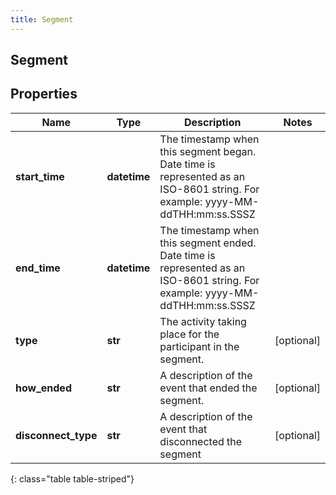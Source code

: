 ```yaml
---
title: Segment
---
```

## Segment

## Properties

|Name | Type | Description | Notes|
|------------ | ------------- | ------------- | -------------|
| **start_time** | **datetime** | The timestamp when this segment began. Date time is represented as an ISO-8601 string. For example: yyyy-MM-ddTHH:mm:ss.SSSZ | |
| **end_time** | **datetime** | The timestamp when this segment ended. Date time is represented as an ISO-8601 string. For example: yyyy-MM-ddTHH:mm:ss.SSSZ | |
| **type** | **str** | The activity taking place for the participant in the segment. | [optional] |
| **how_ended** | **str** | A description of the event that ended the segment. | [optional] |
| **disconnect_type** | **str** | A description of the event that disconnected the segment | [optional] |
{: class="table table-striped"}



